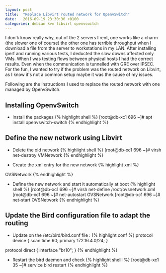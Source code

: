 ```yaml
---
layout: post
title:  "Replace Libvirt routed network for OpenvSwitch"
date:   2016-09-19 23:30:30 +0100
categories: debian kvm libvirt openvswitch
---
```

I don'k know really why, out of the 2 servers I rent, one works like a charm (the slower one of course) the other one has terrible throughput when I download a file from the server to workstations in my LAN. After installing iperf and running various tests, I deducted the slow downs affected only VMs. When I was testing flows between physical hosts I had the correct results. Even when the communication is tunnelled with GRE over IPSEC.
For the fun, I wanted to try if the problem was the routed network on Libvirt, as I know it's not a common setup maybe it was the cause of my issues.

Following are the instructions I used to replace the routed network with one managed by OpenvSwitch.

## Installing OpenvSwitch
- Install the packages
{% highlight shell %}
[root@db-xc1 696 ~]# apt install openvswitch-switch
{% endhighlight %}

## Define the new network using Libvirt
- Delete the old network
{% highlight shell %}
[root@db-xc1 696 ~]# virsh net-destroy VMNetwork
{% endhighlight %}

- Create the xml entry for the new network
{% highlight xml %}
<network>
  <name>OVSNetwork</name>
  <forward mode='route'/>
  <bridge name='br10' stp='on' delay='0'/>
  <ip address='172.16.4.1' netmask='255.255.255.0'>
    <dhcp>
      <range start='172.16.4.100' end='172.16.4.199'/>
    </dhcp>
  </ip>
  <virtualport type='openvswitch'/>
</network>
{% endhighlight %}

- Define the new network and start it automatically at boot
{% highlight shell %}
[root@db-xc1 696 ~]# virsh net-define /root/ovsnetwork.xml
[root@db-xc1 696 ~]# net-autostart OVSNetwork
[root@db-xc1 696 ~]# net-start OVSNetwork
{% endhighlight %}

## Update the Bird configuration file to adapt the routing
- Update on the /etc/bird/bird.conf file :
{% highlight conf %}
protocol device {
        scan time 60;
        primary 172.16.4.0/24;
}

protocol direct {
        interface "br10";
}
{% endhighlight %}

- Restart the bird daemon and check
{% highlight shelll %}
[root@db-xc1 35 ~]# service bird restart
{% endhighlight %}

